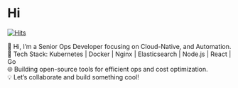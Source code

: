 # Hi

[![Hits](https://hits.seeyoufarm.com/api/count/incr/badge.svg?url=https%3A%2F%2Fgithub.com%2Fraojinlin&count_bg=%2379C83D&title_bg=%23555555&icon=&icon_color=%23E7E7E7&title=hits&edge_flat=false)](https://hits.seeyoufarm.com)

👋 Hi, I’m a Senior Ops Developer focusing on Cloud-Native, and Automation.  
🔧 Tech Stack: Kubernetes | Docker | Nginx | Elasticsearch | Node.js | React | Go  
🌐 Building open-source tools for efficient ops and cost optimization.  
💡 Let’s collaborate and build something cool!  

